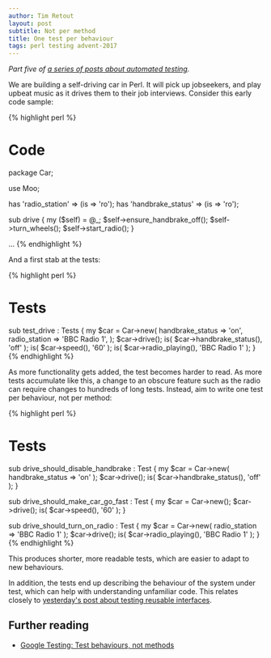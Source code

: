 ```yaml
---
author: Tim Retout
layout: post
subtitle: Not per method
title: One test per behaviour
tags: perl testing advent-2017
---
```


*Part five of [a series of posts about automated
 testing](http://tech-blog.cv-library.co.uk/tags/#advent-2017-ref).*

We are building a self-driving car in Perl.  It will pick up
jobseekers, and play upbeat music as it drives them to their job
interviews.  Consider this early code sample:

{% highlight perl %}
# Code
package Car;

use Moo;

has 'radio_station' => (is => 'ro');
has 'handbrake_status' => (is => 'ro');

sub drive {
    my ($self) = @_;
    $self->ensure_handbrake_off();
    $self->turn_wheels();
    $self->start_radio();
}

...
{% endhighlight %}

And a first stab at the tests:

{% highlight perl %}
# Tests
sub test_drive : Tests {
    my $car = Car->new(
        handbrake_status => 'on',
        radio_station => 'BBC Radio 1',
    );
    $car->drive();
    is( $car->handbrake_status(), 'off' );
    is( $car->speed(), '60' );
    is( $car->radio_playing(), 'BBC Radio 1' );
}
{% endhighlight %}

As more functionality gets added, the test becomes harder to read. As
more tests accumulate like this, a change to an obscure feature such
as the radio can require changes to hundreds of long tests. Instead,
aim to write one test per behaviour, not per method:

{% highlight perl %}
# Tests

sub drive_should_disable_handbrake : Test {
    my $car = Car->new( handbrake_status => 'on' );
    $car->drive();
    is( $car->handbrake_status(), 'off' );
}

sub drive_should_make_car_go_fast : Test {
    my $car = Car->new();
    $car->drive();
    is( $car->speed(), '60' );
}

sub drive_should_turn_on_radio : Test {
    my $car = Car->new( radio_station => 'BBC Radio 1' );
    $car->drive();
    is( $car->radio_playing(), 'BBC Radio 1' );
}
{% endhighlight %}

This produces shorter, more readable tests, which are easier to adapt
to new behaviours.

In addition, the tests end up describing the behaviour of the system
under test, which can help with understanding unfamiliar code.  This
relates closely to [yesterday's post about testing reusable
interfaces](http://tech-blog.cv-library.co.uk/2017/12/04/test-public-interfaces/).

## Further reading

- [Google Testing: Test behaviours, not methods](https://testing.googleblog.com/2014/04/testing-on-toilet-test-behaviors-not.html)
